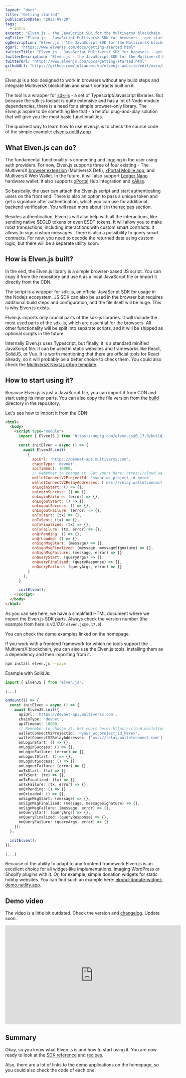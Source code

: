 ```yaml
---
layout: "docs"
title: "Getting started"
publicationDate: "2022-09-20"
tags:
  - intro
excerpt: "Elven.js - the JavaScript SDK for the MultiversX blockchain. Compact and simplified wrapper for sdk-js!"
ogTitle: "Elven.js - JavaScript MultiversX SDK for browsers - get started!"
ogDescription: "Elven.js - the JavaScript SDK for the MultiversX blockchain. Compact and simplified wrapper for sdk-js!"
ogUrl: "https://www.elvenjs.com/docs/getting-started.html"
twitterTitle: "Elven.js - JavaScript MultiversX SDK for browsers - get started!"
twitterDescription: "Elven.js - the JavaScript SDK for the MultiversX blockchain. Compact and simplified wrapper for sdk-js!"
twitterUrl: "https://www.elvenjs.com/docs/getting-started.html"
githubUrl: "https://github.com/juliancwirko/elvenjs-website/edit/main/src/docs/getting-started.md"
---
```



Elven.js is a tool designed to work in browsers without any build steps and integrate MultiversX blockchain and smart contracts built on it.

The tool is a wrapper for [sdk-js](https://docs.multiversx.com/sdk-and-tools/sdk-js/) - a set of Typescript/Javascript libraries. But because the sdk-js toolset is quite extensive and has a lot of Node module dependencies, there is a need for a simple browser-only library. The Elven.js aspire to be something like that - a helpful plug-and-play solution that will give you the most basic functionalities. 

<div class="docs-box docs-info-box">
The quickest way to learn how to use elven.js is to check the source code of the simple example: <a href="https://elvenjs.netlify.app/" target="_blank">elvenjs.netlify.app</a>
</div>

## What Elven.js can do?

The fundamental functionality is connecting and logging in the user using auth providers. For now, Elven.js supports three of four existing - The MultiversX [browser extension](https://chrome.google.com/webstore/detail/multiversx-defi-wallet/dngmlblcodfobpdpecaadgfbcggfjfnm) (MultiversX Defi), [xPortal Mobile app](https://xportal.com/), and MultiversX Web Wallet. In the future, it will also support [Ledger Nano](https://www.ledger.com/) hardware wallet. It also supports [xPortal](https://xportal.com/) Hub integration and [xAlias](https://xalias.com/).

So basically, the user can attach the Elven.js script and start authenticating users on the front end. There is also an option to pass a unique token and get a signature after authentication, which you can use for additional backend verification. You will read more about it in the [recipes](/docs/recipes.html) section.

Besides authentication, Elven.js will also help with all the interactions, like sending native $EGLD tokens or even ESDT tokens. It will allow you to make most transactions, including interactions with custom smart contracts. It allows to sign custom messages. There is also a possibility to query smart contracts. For now, you need to decode the returned data using custom logic, but there will be a separate utility soon.

## How is Elven.js built?

In the end, the Elven.js library is a simple browser-based JS script. You can copy it from the repository and use it as a local JavaScript file or import it directly from the CDN.

The script is a wrapper for sdk-js, an official JavaScript SDK for usage in the Nodejs ecosystem. JS SDK can also be used in the browser but requires additional build steps and configuration, and the file itself will be huge. This is why Elven.js exists. 

Elven.js imports only crucial parts of the sdk-js libraries. It will include the most used parts of the sdk-js, which are essential for the browsers. All other functionality will be split into separate scripts, and it will be shipped as optional scripts in the future.

Internally Elven.js uses Typescript, but finally, it is a standard minified JavaScript file. It can be used in static websites and frameworks like React, SolidJS, or Vue. It is worth mentioning that there are official tools for React already, so it will probably be a better choice to check them. You could also check the [MultiversX NextJs dApp template](https://github.com/xdevguild/nextjs-dapp-template).

## How to start using it?

Because Elven.js is just a JavaScript file, you can import it from CDN and start using its inner parts. You can also copy the file version from the [build](https://github.com/elven-js/elven.js/tree/main/build) directory in the repository.

Let's see how to import it from the CDN:

```html
<html>
  <body>
    <script type="module">
      import { ElvenJS } from 'https://unpkg.com/elven.js@0.17.0/build/elven.js';

      const initElven = async () => {
        await ElvenJS.init(
          {
            apiUrl: 'https://devnet-api.multiversx.com',
            chainType: 'devnet',
            apiTimeout: 10000,
            // Remember to change it. Get yours here: https://cloud.walletconnect.com/sign-in
            walletConnectV2ProjectId: '<your_wc_project_id_here>',
            walletConnectV2RelayAddresses: ['wss://relay.walletconnect.com'],
            onLoginStart: () => {},
            onLoginSuccess: () => {},
            onLoginFailure: (error) => {},
            onLogoutStart: () => {},
            onLogoutSuccess: () => {},
            onLogoutFailure: (error) => {},
            onTxStart: (tx) => {},
            onTxSent: (tx) => {},
            onTxFinalized: (tx) => {},
            onTxFailure: (tx, error) => {},
            onQrPending: () => {},
            onQrLoaded: () => {},
            onSignMsgStart: (message) => {},
            onSignMsgFinalized: (message, messageSignature) => {},
            onSignMsgFailure: (message, error) => {},
            onQueryStart: (queryArgs) => {},
            onQueryFinalized: (queryResponse) => {},
            onQueryFailure: (queryArgs, error) => {}
          }
        );
      }

      initElven();
    </script>
  </body>
</html>
```

As you can see here, we have a simplified HTML document where we import the Elven.js SDK parts. Always check the version number (the example from here is v0.17.0: `elven.js@0.17.0`).

You can check the demo examples linked on the homepage.

If you work with a frontend framework for which no tools support the MultiversX blockchain, you can also use the Elven.js tools, installing them as a dependency and then importing from it.

```bash
npm install elven.js --save
```

Example with SolidJs:
```typescript
import { ElvenJS } from 'elven.js';

(...)

onMount(() => {
  const initElven = async () => {
    await ElvenJS.init({
      apiUrl: 'https://devnet-api.multiversx.com',
      chainType: 'devnet',
      apiTimeout: 10000,
      // Remember to change it. Get yours here: https://cloud.walletconnect.com/sign-in
      walletConnectV2ProjectId: '<your_wc_project_id_here>',
      walletConnectV2RelayAddresses: ['wss://relay.walletconnect.com'],
      onLoginStart: () => {},
      onLoginSuccess: () => {},
      onLoginFailure: (error) => {},
      onLogoutStart: () => {},
      onLogoutSuccess: () => {},
      onLogoutFailure: (error) => {},
      onTxStart: (tx) => {},
      onTxSent: (tx) => {},
      onTxFinalized: (tx) => {},
      onTxFailure: (tx, error) => {},
      onQrPending: () => {},
      onQrLoaded: () => {},
      onSignMsgStart: (message) => {},
      onSignMsgFinalized: (message, messageSignature) => {},
      onSignMsgFailure: (message, error) => {},
      onQueryStart: (queryArgs) => {},
      onQueryFinalized: (queryResponse) => {},
      onQueryFailure: (queryArgs, error) => {}
    });
  };

  initElven();
});

(...)
```

Because of the ability to adapt to any frontend framework Elven.js is an excellent choice for all widget-like implementations. Imaging WordPress or Shopify plugins with it. Or, for example, simple donation widgets for static hobby websites. You can find such an example here: [elrond-donate-widget-demo.netlify.app](https://elrond-donate-widget-demo.netlify.app/).

## Demo video

The video is a little bit outdated. Check the version and [changelog](https://github.com/elven-js/elven.js/blob/main/CHANGELOG.md). Update soon.

<div class="embeded-media-container">
  <iframe width="560" height="315" src="https://www.youtube.com/embed/tcTukpkjcQw" title="YouTube video player" frameborder="0" allow="accelerometer; autoplay; clipboard-write; encrypted-media; gyroscope; picture-in-picture" allowfullscreen></iframe>
</div>

## Summary

Okay, so you know what Elven.js is and how to start using it. You are now ready to look at the [SDK reference](/docs/sdk-reference.html) and [recipes](/docs/recipes.html).
 
Also, there are a lot of links to the demo applications on the homepage, so you could also check the code of each one.
